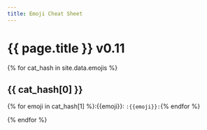 ```yaml
---
title: Emoji Cheat Sheet
---
```


# {{ page.title }}  v0.11


{% for cat_hash in site.data.emojis %}

## {{ cat_hash[0] }}

{% for emoji in cat_hash[1] %}:{{emoji}}: `:{{emoji}}:`{% endfor %}

{% endfor %}
